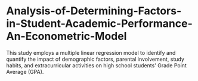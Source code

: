 # Analysis-of-Determining-Factors-in-Student-Academic-Performance-An-Econometric-Model
This study employs a multiple linear regression model to identify and quantify the impact of demographic factors, parental involvement, study habits, and extracurricular activities on high school students' Grade Point Average (GPA). 
